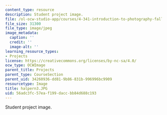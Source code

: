 ```yaml
---
content_type: resource
description: Student project image.
file: /ol-ocw-studio-app/courses/4-341-introduction-to-photography-fall-2002/56adc3fc57eaf199daccbb84d688c193_halpern3.JPG
file_size: 31300
file_type: image/jpeg
image_metadata:
  caption: ''
  credit: ''
  image-alt: ''
learning_resource_types:
- Projects
license: https://creativecommons.org/licenses/by-nc-sa/4.0/
ocw_type: OCWImage
parent_title: Projects
parent_type: CourseSection
parent_uid: 34260936-dd81-9b86-831b-996996bc9909
resourcetype: Image
title: halpern3.JPG
uid: 56adc3fc-57ea-f199-dacc-bb84d688c193
---
```

Student project image.